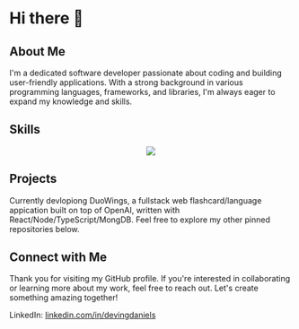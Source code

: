 # Hi there 👋

## About Me
I'm a dedicated software developer passionate about coding and building user-friendly applications. With a strong background in various programming languages, frameworks, and libraries, I'm always eager to expand my knowledge and skills.

## Skills
<p align="center">
  <a href="https://skillicons.dev">
    <img src="https://skillicons.dev/icons?i=babel,bash,c,cpp,css,express,figma,git,github,html,js,jest,mongodb,mysql,nodejs,postman,react,redux,vscode,webpack&perline=10" />
  </a>
</p>

## Projects
Currently devlopiong DuoWings, a fullstack web flashcard/language appication built on top of OpenAI, written with React/Node/TypeScript/MongDB. Feel free to explore my other pinned repositories below. 

## Connect with Me
Thank you for visiting my GitHub profile. If you're interested in collaborating or learning more about my work, feel free to reach out. Let's create something amazing together!

LinkedIn: [linkedin.com/in/devingdaniels](https://www.linkedin.com/in/devingdaniels/)
